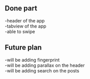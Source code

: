 ## Done part
 -header of the app<br>
 -tabview of the app<br>
 -able to swipe<br>

## Future plan
-will be adding fingerprint<br>
-will be adding parallax on the header<br>
-will be adding search on the posts<br>
